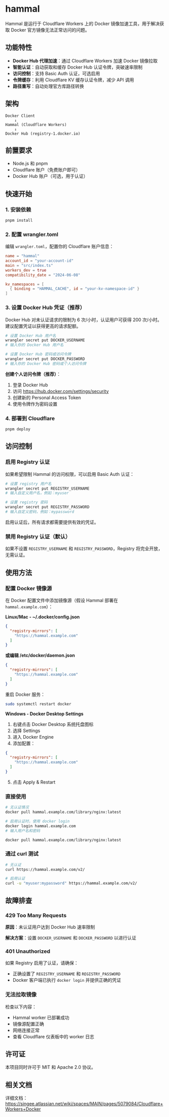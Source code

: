 # hammal

Hammal 是运行于 Cloudflare Workers 上的 Docker 镜像加速工具，用于解决获取 Docker 官方镜像无法正常访问的问题。

## 功能特性

- **Docker Hub 代理加速**：通过 Cloudflare Workers 加速 Docker 镜像拉取
- **智能认证**：自动获取和缓存 Docker Hub 认证令牌，突破速率限制
- **访问控制**：支持 Basic Auth 认证，可选启用
- **令牌缓存**：利用 Cloudflare KV 缓存认证令牌，减少 API 调用
- **路径重写**：自动处理官方库路径转换

## 架构

```
Docker Client
    ↓
Hammal (Cloudflare Workers)
    ↓
Docker Hub (registry-1.docker.io)
```

## 前置要求

- Node.js 和 pnpm
- Cloudflare 账户（免费账户即可）
- Docker Hub 账户（可选，用于认证）

## 快速开始

### 1. 安装依赖

```bash
pnpm install
```

### 2. 配置 wrangler.toml

编辑 `wrangler.toml`，配置你的 Cloudflare 账户信息：

```toml
name = "hammal"
account_id = "your-account-id"
main = "src/index.ts"
workers_dev = true
compatibility_date = "2024-06-08"

kv_namespaces = [
  { binding = "HAMMAL_CACHE", id = "your-kv-namespace-id" }
]
```

### 3. 设置 Docker Hub 凭证（推荐）

Docker Hub 对未认证请求的限制为 6 次/小时，认证用户可获得 200 次/小时。建议配置凭证以获得更高的请求配额。

```bash
# 设置 Docker Hub 用户名
wrangler secret put DOCKER_USERNAME
# 输入你的 Docker Hub 用户名

# 设置 Docker Hub 密码或访问令牌
wrangler secret put DOCKER_PASSWORD
# 输入你的 Docker Hub 密码或个人访问令牌
```

**创建个人访问令牌（推荐）**：
1. 登录 Docker Hub
2. 访问 https://hub.docker.com/settings/security
3. 创建新的 Personal Access Token
4. 使用令牌作为密码设置

### 4. 部署到 Cloudflare

```bash
pnpm deploy
```

## 访问控制

### 启用 Registry 认证

如果希望限制 Hammal 的访问权限，可以启用 Basic Auth 认证：

```bash
# 设置 registry 用户名
wrangler secret put REGISTRY_USERNAME
# 输入自定义用户名，例如：myuser

# 设置 registry 密码
wrangler secret put REGISTRY_PASSWORD
# 输入自定义密码，例如：mypassword
```

启用认证后，所有请求都需要提供有效的凭证。

### 禁用 Registry 认证（默认）

如果不设置 `REGISTRY_USERNAME` 和 `REGISTRY_PASSWORD`，Registry 将完全开放，无需认证。

## 使用方法

### 配置 Docker 镜像源

在 Docker 配置文件中添加镜像源（假设 Hammal 部署在 `hammal.example.com`）：

**Linux/Mac - ~/.docker/config.json**

```json
{
  "registry-mirrors": [
    "https://hammal.example.com"
  ]
}
```

**或编辑 /etc/docker/daemon.json**

```json
{
  "registry-mirrors": [
    "https://hammal.example.com"
  ]
}
```

重启 Docker 服务：

```bash
sudo systemctl restart docker
```

**Windows - Docker Desktop Settings**

1. 右键点击 Docker Desktop 系统托盘图标
2. 选择 Settings
3. 进入 Docker Engine
4. 添加配置：

```json
{
  "registry-mirrors": [
    "https://hammal.example.com"
  ]
}
```

5. 点击 Apply & Restart

### 直接使用

```bash
# 无认证情况
docker pull hammal.example.com/library/nginx:latest

# 启用认证时，使用 docker login
docker login hammal.example.com
# 输入用户名和密码

docker pull hammal.example.com/library/nginx:latest
```

### 通过 curl 测试

```bash
# 无认证
curl https://hammal.example.com/v2/

# 启用认证
curl -u "myuser:mypassword" https://hammal.example.com/v2/
```

## 故障排查

### 429 Too Many Requests

**原因**：未认证用户达到 Docker Hub 速率限制

**解决方案**：设置 `DOCKER_USERNAME` 和 `DOCKER_PASSWORD` 以进行认证

### 401 Unauthorized

如果 Registry 启用了认证，请确保：
- 正确设置了 `REGISTRY_USERNAME` 和 `REGISTRY_PASSWORD`
- Docker 客户端已执行 `docker login` 并提供正确的凭证

### 无法拉取镜像

检查以下内容：
- Hammal worker 已部署成功
- 镜像源配置正确
- 网络连接正常
- 查看 Cloudflare 仪表板中的 worker 日志

## 许可证

本项目同时许可于 MIT 和 Apache 2.0 协议。

## 相关文档

详细文档：https://singee.atlassian.net/wiki/spaces/MAIN/pages/5079084/Cloudflare+Workers+Docker 
